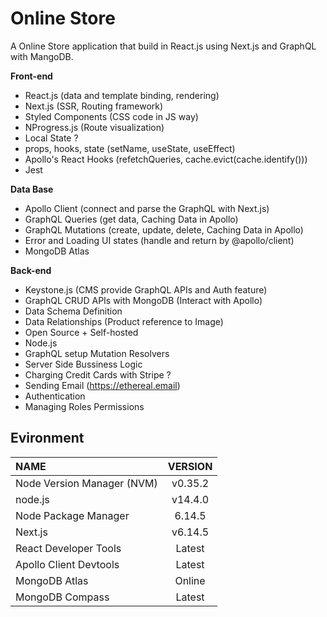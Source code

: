 # Online Store

A Online Store application that build in React.js using Next.js and GraphQL with MangoDB.

**Front-end**

- React.js (data and template binding, rendering)
- Next.js (SSR, Routing framework)
- Styled Components (CSS code in JS way)
- NProgress.js (Route visualization)
- Local State ?
- props, hooks, state (setName, useState, useEffect)
- Apollo's React Hooks (refetchQueries, cache.evict(cache.identify()))
- Jest

**Data Base**

- Apollo Client (connect and parse the GraphQL with Next.js)
- GraphQL Queries (get data, Caching Data in Apollo)
- GraphQL Mutations (create, update, delete, Caching Data in Apollo)
- Error and Loading UI states (handle and return by @apollo/client)
- MongoDB Atlas

**Back-end**

- Keystone.js (CMS provide GraphQL APIs and Auth feature)
- GraphQL CRUD APIs with MongoDB (Interact with Apollo)
- Data Schema Definition
- Data Relationships (Product reference to Image)
- Open Source + Self-hosted
- Node.js
- GraphQL setup Mutation Resolvers
- Server Side Bussiness Logic
- Charging Credit Cards with Stripe ?
- Sending Email (https://ethereal.email)
- Authentication
- Managing Roles Permissions

## Evironment

| NAME                       | VERSION |
| :------------------------- | :-----: |
| Node Version Manager (NVM) | v0.35.2 |
| node.js                    | v14.4.0 |
| Node Package Manager       | 6.14.5  |
| Next.js                    | v6.14.5 |
| React Developer Tools      | Latest  |
| Apollo Client Devtools     | Latest  |
| MongoDB Atlas              | Online  |
| MongoDB Compass            | Latest  |
